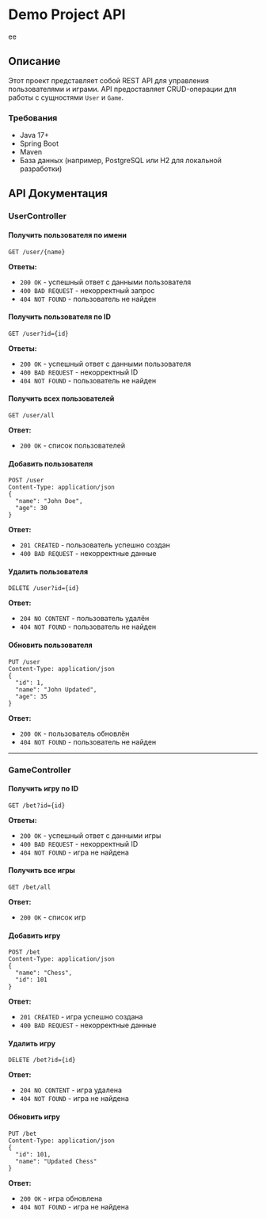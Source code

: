# Demo Project API
ee
## Описание
Этот проект представляет собой REST API для управления пользователями и играми. API предоставляет CRUD-операции для работы с сущностями `User` и `Game`.

### Требования
- Java 17+
- Spring Boot
- Maven
- База данных (например, PostgreSQL или H2 для локальной разработки)

## API Документация

### UserController
#### Получить пользователя по имени
```http
GET /user/{name}
```
**Ответы:**
- `200 OK` - успешный ответ с данными пользователя
- `400 BAD REQUEST` - некорректный запрос
- `404 NOT FOUND` - пользователь не найден

#### Получить пользователя по ID
```http
GET /user?id={id}
```
**Ответы:**
- `200 OK` - успешный ответ с данными пользователя
- `400 BAD REQUEST` - некорректный ID
- `404 NOT FOUND` - пользователь не найден

#### Получить всех пользователей
```http
GET /user/all
```
**Ответ:**
- `200 OK` - список пользователей

#### Добавить пользователя
```http
POST /user
Content-Type: application/json
{
  "name": "John Doe",
  "age": 30
}
```
**Ответ:**
- `201 CREATED` - пользователь успешно создан
- `400 BAD REQUEST` - некорректные данные

#### Удалить пользователя
```http
DELETE /user?id={id}
```
**Ответ:**
- `204 NO CONTENT` - пользователь удалён
- `404 NOT FOUND` - пользователь не найден

#### Обновить пользователя
```http
PUT /user
Content-Type: application/json
{
  "id": 1,
  "name": "John Updated",
  "age": 35
}
```
**Ответ:**
- `200 OK` - пользователь обновлён
- `404 NOT FOUND` - пользователь не найден

---
### GameController
#### Получить игру по ID
```http
GET /bet?id={id}
```
**Ответы:**
- `200 OK` - успешный ответ с данными игры
- `400 BAD REQUEST` - некорректный ID
- `404 NOT FOUND` - игра не найдена

#### Получить все игры
```http
GET /bet/all
```
**Ответ:**
- `200 OK` - список игр

#### Добавить игру
```http
POST /bet
Content-Type: application/json
{
  "name": "Chess",
  "id": 101
}
```
**Ответ:**
- `201 CREATED` - игра успешно создана
- `400 BAD REQUEST` - некорректные данные

#### Удалить игру
```http
DELETE /bet?id={id}
```
**Ответ:**
- `204 NO CONTENT` - игра удалена
- `404 NOT FOUND` - игра не найдена

#### Обновить игру
```http
PUT /bet
Content-Type: application/json
{
  "id": 101,
  "name": "Updated Chess"
}
```
**Ответ:**
- `200 OK` - игра обновлена
- `404 NOT FOUND` - игра не найдена


